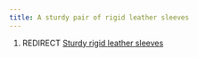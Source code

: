 ```yaml
---
title: A sturdy pair of rigid leather sleeves
---
```


1.  REDIRECT [Sturdy rigid leather
    sleeves](Sturdy_rigid_leather_sleeves "wikilink")